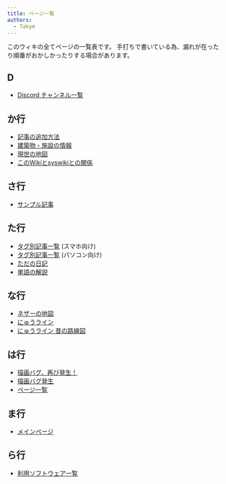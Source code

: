 ```yaml
---
title: ページ一覧
authors:
  - Takym
---
```

このウィキの全てページの一覧表です。
手打ちで書いている為、漏れが在ったり順番がおかしかったりする場合があります。

## D
* [Discord チャンネル一覧](discord.md)

## か行
* [記事の追加方法](articles/2019/08/15/how-to-add-new-post.md)
* [建築物・施設の情報](shisetsu/index.md)
* [現世の地図](maps/index.md)
* [このWikiとsyswikiとの関係](articles/2019/09/17/what-syswiki.md)

## さ行
* [サンプル記事](articles/2019/08/15/sample.md)

## た行
* [タグ別記事一覧](articles/taglist.md) (スマホ向け)
* [タグ別記事一覧](articles/tags.md) (パソコン向け)
* [ただの日記](articles/2019/09/17/diary.md)
* [単語の解説](words.md)

## な行
* [ネザーの地図](maps/nether.md)
* [にゅうライン](nyuwline/index.md)
* [にゅうライン 昔の路線図](nyuwline/old-routes.md)

## は行
* [描画バグ、再び発生！](articles/2019/09/18/bug-again.md)
* [描画バグ発生](articles/2019/09/18/bug.md)
* [ページ一覧](pagelist.md)

## ま行
* [メインページ](README.md)

## ら行
* [利用ソフトウェア一覧](using_softwares.md)
